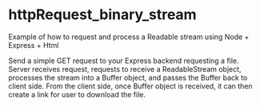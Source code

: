 # httpRequest_binary_stream
Example of how to request and process a Readable stream using Node + Express + Html

Send a simple GET request to your Express backend requesting a file.
Server receives request, requests to receive a ReadableStream object, processes the stream
into a Buffer object, and passes the Buffer back to client side. 
From the client side, once Buffer object is received, it can then create a link for user to download the file.
